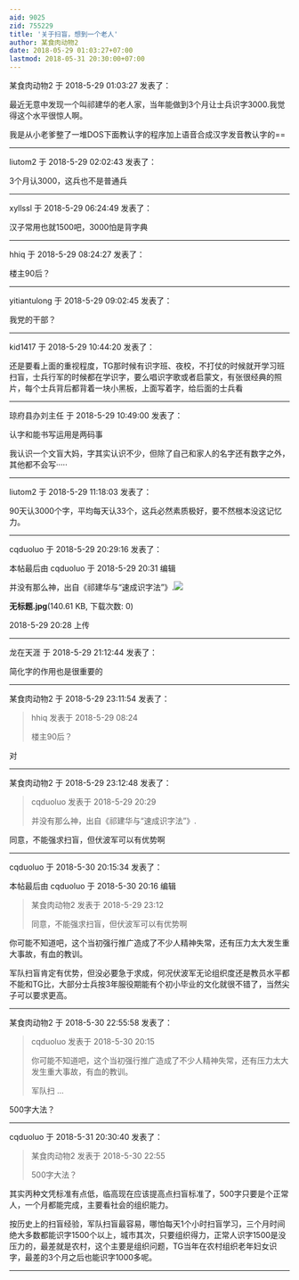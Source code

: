```yaml
---
aid: 9025
zid: 755229
title: '关于扫盲，想到一个老人'
author: 某食肉动物2
date: 2018-05-29 01:03:27+07:00
lastmod: 2018-05-31 20:30:00+07:00
---
```


某食肉动物2 于 2018-5-29 01:03:27 发表了：

最近无意中发现一个叫祁建华的老人家，当年能做到3个月让士兵识字3000.我觉得这个水平很惊人啊。

我是从小老爹整了一堆DOS下面教认字的程序加上语音合成汉字发音教认字的==

---------

liutom2 于 2018-5-29 02:02:43 发表了：

3个月认3000，这兵也不是普通兵

---------

xyllssl 于 2018-5-29 06:24:49 发表了：

汉子常用也就1500吧，3000怕是背字典

---------

hhiq 于 2018-5-29 08:24:27 发表了：

楼主90后？

---------

yitiantulong 于 2018-5-29 09:02:45 发表了：

我党的干部？

---------

kid1417 于 2018-5-29 10:44:20 发表了：

还是要看上面的重视程度，TG那时候有识字班、夜校，不打仗的时候就开学习班扫盲，士兵行军的时候都在学识字，要么唱识字歌或者启蒙文，有张很经典的照片，每个士兵背后都背着一块小黑板，上面写着字，给后面的士兵看

---------

琼府县办刘主任 于 2018-5-29 10:49:00 发表了：

认字和能书写运用是两码事

我认识一个文盲大妈，字其实认识不少，但除了自己和家人的名字还有数字之外，其他都不会写·····

---------

liutom2 于 2018-5-29 11:18:03 发表了：

90天认3000个字，平均每天认33个，这兵必然素质极好，要不然根本没这记忆力。

---------

cqduoluo 于 2018-5-29 20:29:16 发表了：

本帖最后由 cqduoluo 于 2018-5-29 20:31 编辑 

并没有那么神，出自《祁建华与“速成识字法”》.![](https://mirrors.tuna.tsinghua.edu.cn/osdn/lgqm/72877/202853u4d7m2n2s8l228dn.jpg)



**无标题.jpg**(140.61 KB, 下载次数: 0)



2018-5-29 20:28 上传

---------

龙在天涯 于 2018-5-29 21:12:44 发表了：

简化字的作用也是很重要的

---------

某食肉动物2 于 2018-5-29 23:11:54 发表了：

> hhiq 发表于 2018-5-29 08:24
> 
> 楼主90后？



对

---------

某食肉动物2 于 2018-5-29 23:12:48 发表了：

> cqduoluo 发表于 2018-5-29 20:29
> 
> 并没有那么神，出自《祁建华与“速成识字法”》.



同意，不能强求扫盲，但伏波军可以有优势啊

---------

cqduoluo 于 2018-5-30 20:15:34 发表了：

本帖最后由 cqduoluo 于 2018-5-30 20:16 编辑 


> 
> 某食肉动物2 发表于 2018-5-29 23:12
> 
> 同意，不能强求扫盲，但伏波军可以有优势啊



你可能不知道吧，这个当初强行推广造成了不少人精神失常，还有压力太大发生重大事故，有血的教训。

军队扫盲肯定有优势，但没必要急于求成，何况伏波军无论组织度还是教员水平都不能和TG比，大部分士兵按3年服役期能有个初小毕业的文化就很不错了，当然尖子可以要求更高。

---------

某食肉动物2 于 2018-5-30 22:55:58 发表了：

> cqduoluo 发表于 2018-5-30 20:15
> 
> 你可能不知道吧，这个当初强行推广造成了不少人精神失常，还有压力太大发生重大事故，有血的教训。
> 
> 军队扫 ...



500字大法？

---------

cqduoluo 于 2018-5-31 20:30:40 发表了：

> 某食肉动物2 发表于 2018-5-30 22:55
> 
> 500字大法？



其实丙种文凭标准有点低，临高现在应该提高点扫盲标准了，500字只要是个正常人，一个月都能完成，主要看社会的组织能力。

按历史上的扫盲经验，军队扫盲最容易，哪怕每天1个小时扫盲学习，三个月时间绝大多数都能识字1500个以上，城市其次，只要组织得力，正常人识字1500是没压力的，最差就是农村，这个主要是组织问题，TG当年在农村组织老年妇女识字，最差的3个月之后也能识字1000多呢。

---------

